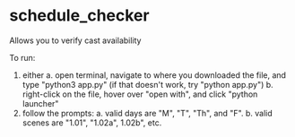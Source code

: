 # schedule_checker

Allows you to verify cast availability

To run:
1. either
    a. open terminal, navigate to where you downloaded the file, and type "python3 app.py" (if that doesn't work, try "python app.py")
    b. right-click on the file, hover over "open with", and click "python launcher"
2. follow the prompts: 
    a. valid days are "M", "T", "Th", and "F".
    b. valid scenes are "1.01", "1.02a", 1.02b", etc.
